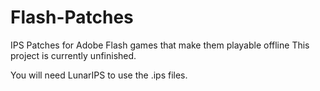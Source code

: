 # Flash-Patches
IPS Patches for Adobe Flash games that make them playable offline
This project is currently unfinished.

You will need LunarIPS to use the .ips files.
